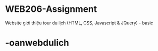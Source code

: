 # WEB206-Assignment
Website giới thiệu tour du lịch (HTML, CSS, Javascript &amp; JQuery) - basic
# -oanwebdulich
